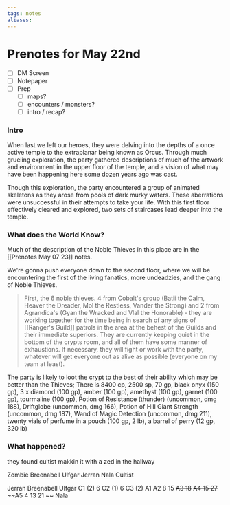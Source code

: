 ```yaml
---
tags: notes
aliases:
---
```


# Prenotes for May 22nd
- [ ] DM Screen
- [ ] Notepaper
- [ ] Prep
	- [ ] maps?
	- [ ] encounters / monsters?
	- [ ] intro / recap?

### Intro

When last we left our heroes, they were delving into the depths of a once active temple to the extraplanar being known as Orcus. Through much grueling exploration, the party gathered descriptions of much of the artwork and environment in the upper floor of the temple, and a vision of what may have been happening here some dozen years ago was cast. 

Though this exploration, the party encountered a group of animated skeletons as they arose from pools of dark murky waters. These aberrations were unsuccessful in their attempts to take your life. With this first floor effectively cleared and explored, two sets of staircases lead deeper into the temple.

### What does the World Know?

Much of the description of the Noble Thieves in this place are in the [[Prenotes May 07 23]] notes.

We're gonna push everyone down to the second floor, where we will be encountering the first of the living fanatics, more undeadzies, and the gang of Noble Thieves.

> First, the 6 noble thieves. 4 from Cobalt's group (Batii the Calm, Heaver the Dreader, Mol the Restless, Vander the Strong) and 2 from Agrandica's (Gyan the Wracked and Vlal the Honorable) - they are working together for the time being in search of any signs of [[Ranger's Guild]] patrols in the area at the behest of the Guilds and their immediate superiors. They are currently keeping quiet in the bottom of the crypts room, and all of them have some manner of exhaustions. If necessary, they will fight or work with the party, whatever will get everyone out as alive as possible (everyone on my team at least).

The party is likely to loot the crypt to the best of their ability which may be better than the Thieves; There is 8400 cp, 2500 sp, 70 gp, black onyx (150 gp), 3 x diamond (100 gp), amber (100 gp), amethyst (100 gp), garnet (100 gp), tourmaline (100 gp), Potion of Resistance (thunder) (uncommon, dmg 188), Driftglobe (uncommon, dmg 166), Potion of Hill Giant Strength (uncommon, dmg 187), Wand of Magic Detection (uncommon, dmg 211), twenty vials of perfume in a pouch (100 gp, 2 lb), a barrel of perry (12 gp, 320 lb)

### What happened?

they found cultist makkin it with a zed in the hallway

Zombie
Breenabell
Ulfgar
Jerran
Nala
Cultist

Jerran 
Breenabell
Ulfgar
C1 (2) 6
C2 (1) 6
C3 (2)
A1 
A2 8 15
~~A3 18~~
~~A4 15 27~~
~~A5 4 13 21 ~~
Nala
